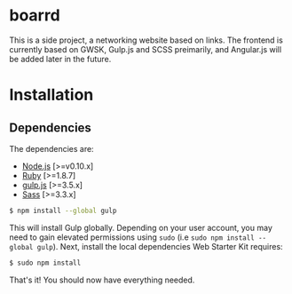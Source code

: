 boarrd
======

This is a side project, a networking website based on links. The frontend is currently based on GWSK, Gulp.js and SCSS preimarily, and Angular.js will be added later in the future.

# Installation


## Dependencies

The dependencies are:
* [Node.js](http://nodejs.org) [>=v0.10.x]
* [Ruby](https://www.ruby-lang.org/) [>=1.8.7]
* [gulp.js](http://gulpjs.com) [>=3.5.x]
* [Sass](http://sass-lang.com/install) [>=3.3.x]


```sh
$ npm install --global gulp
```

This will install Gulp globally. Depending on your user account, you may need to gain elevated permissions using `sudo` (i.e `sudo npm install --global gulp`). Next, install the local dependencies Web Starter Kit requires:

```sh
$ sudo npm install
```

That's it! You should now have everything needed.

